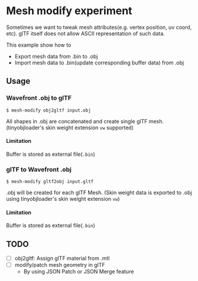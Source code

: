 # Mesh modify experiment

Sometimes we want to tweak mesh attributes(e.g. vertex position, uv coord, etc).
glTF itself does not allow ASCII representation of such data.

This example show how to

- Export mesh data from .bin to .obj
- Import mesh data to .bin(update corresponding buffer data) from .obj

## Usage

### Wavefront .obj to glTF

```
$ mesh-modify obj2gltf input.obj
```

All shapes in .obj are concatenated and create single glTF mesh.
(tinyobjloader's skin weight extension `vw` supported)

#### Limitation

Buffer is stored as external file(`.bin`)

### glTF to Wavefront .obj

```
$ mesh-modify gltf2obj input.gltf
```

.obj will be created for each glTF Mesh.
(Skin weight data is exported to .obj using tinyobjloader's skin weight extension `vw`)

#### Limitation

Buffer is stored as external file(`.bin`)

## TODO

* [ ] obj2gltf: Assign glTF material from .mtl
* [ ] modify/patch mesh geometry in glTF
  * By using JSON Patch or JSON Merge feature
